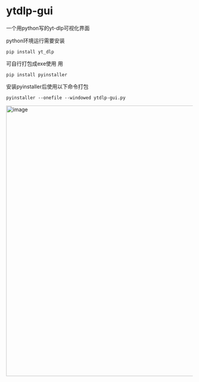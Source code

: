# ytdlp-gui
一个用python写的yt-dlp可视化界面

python环境运行需要安装
```
pip install yt_dlp
```
可自行打包成exe使用
用
```
pip install pyinstaller
```
安装pyinstaller后使用以下命令打包
```
pyinstaller --onefile --windowed ytdlp-gui.py
```

<img width="893" height="731" alt="image" src="https://github.com/user-attachments/assets/e141f754-29a4-4d1f-a10c-a2a74795e032" />

